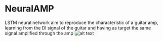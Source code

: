 # NeuralAMP
LSTM neural network aim to reproduce the characteristic of a guitar amp, learning from the DI signal of the guitar and having as target the same signal amplified through the amp
![alt text](https://github.com/tgfrancesco/NeuralAMP/sketch.jpg?raw=true)
